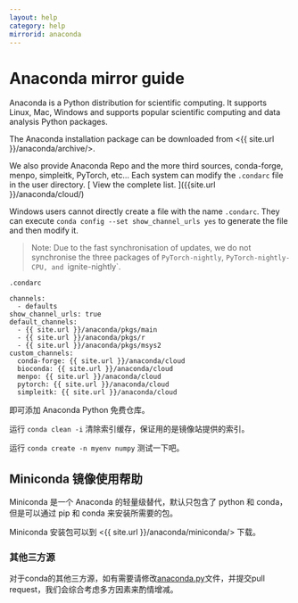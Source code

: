 ```yaml
---
layout: help
category: help
mirrorid: anaconda
---
```


# Anaconda mirror guide

Anaconda is a Python distribution for scientific computing. It supports Linux, Mac, Windows and supports popular
scientific computing and data analysis Python packages.

The Anaconda installation package can be downloaded from <{{ site.url }}/anaconda/archive/>.

We also provide Anaconda Repo and the more third sources, conda-forge, menpo, simpleitk, PyTorch, etc... 
Each system can modify the `.condarc` file in the user directory.
[ View the complete list. ]({{site.url }}/anaconda/cloud/)

Windows users cannot directly create a file with the name `.condarc`. 
They can execute `conda config --set show_channel_urls yes` to generate the file and then modify it.

> Note: Due to the fast synchronisation of updates, we do not synchronise the three packages
of `PyTorch-nightly`, `PyTorch-nightly-CPU, and `ignite-nightly`.

`.condarc`
```
channels:
  - defaults
show_channel_urls: true
default_channels:
  - {{ site.url }}/anaconda/pkgs/main
  - {{ site.url }}/anaconda/pkgs/r
  - {{ site.url }}/anaconda/pkgs/msys2
custom_channels:
  conda-forge: {{ site.url }}/anaconda/cloud
  bioconda: {{ site.url }}/anaconda/cloud
  menpo: {{ site.url }}/anaconda/cloud
  pytorch: {{ site.url }}/anaconda/cloud
  simpleitk: {{ site.url }}/anaconda/cloud
```

即可添加 Anaconda Python 免费仓库。

运行 `conda clean -i` 清除索引缓存，保证用的是镜像站提供的索引。

运行 `conda create -n myenv numpy` 测试一下吧。

## Miniconda 镜像使用帮助

Miniconda 是一个 Anaconda 的轻量级替代，默认只包含了 python 和 conda，但是可以通过 pip 和 conda 来安装所需要的包。

Miniconda 安装包可以到 <{{ site.url }}/anaconda/miniconda/> 下载。

### 其他三方源

对于conda的其他三方源，如有需要请修改[anaconda.py](https://github.com/tuna/tunasync-scripts/blob/master/anaconda.py)文件，并提交pull request，我们会综合考虑多方因素来酌情增减。
